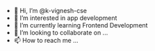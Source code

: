 - 👋 Hi, I’m @k-vignesh-cse
- 👀 I’m interested in app development
- 🌱 I’m currently learning Frontend Development
- 💞️ I’m looking to collaborate on ...
- 📫 How to reach me ...

<!---
k-vignesh-cse/k-vignesh-cse is a ✨ special ✨ repository because its `README.md` (this file) appears on your GitHub profile.
You can click the Preview link to take a look at your changes.
--->
